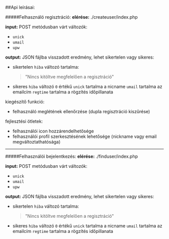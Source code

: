 ##Api leírásai:

#####Felhasználó regisztráció:
**elérése:**
./createuser/index.php

**input:**
POST metódusban várt változók:
- `unick`
- `umail`
- `upw`

**output:**
JSON fájlba visszadott eredmény, lehet sikertelen vagy sikeres:
- sikertelen
    `hiba` változó tartalma:
    > "Nincs kitöltve megfelelően a regisztráció"
- sikeres
    `hiba` változó `0` értékű
    `unick` tartalma a nicname
    `umail` tartalma az emailcím
    `regtime` tartalma a rögzítés időpillanata

kiegészítő funkció:
- felhasználó meglétének ellenőrzése (dupla regisztráció kiszűrése)

fejlesztési ötletek:
- felhasználói icon hozzárendelhetősége
- felhasználói profil szerkesztésének lehetősége (nickname vagy email megváltoztathatósága)

---

#####Felhasználói bejelentkezés:
**elérése:**
./finduser/index.php

**input:**
POST metódusban várt változók:
- `unick`
- `umail`
- `upw`

**output:**
JSON fájlba visszadott eredmény, lehet sikertelen vagy sikeres:
- sikertelen
    `hiba` változó tartalma:
    > "Nincs kitöltve megfelelően a regisztráció"
- sikeres
    `hiba` változó `0` értékű
    `unick` tartalma a nicname
    `umail` tartalma az emailcím
    `regtime` tartalma a rögzítés időpillanata

